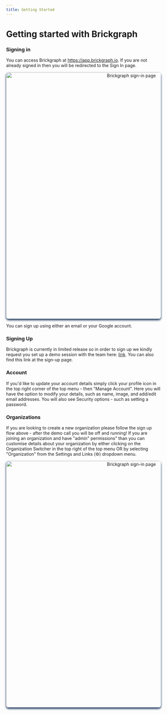 ```yaml
---
title: Getting Started
---
```


# Getting started with Brickgraph

### Signing in

You can access Brickgraph at <a href="https://app.brickgraph.io" target="_blank">https://app.brickgraph.io</a>. If you are not already
signed in then you will be redirected to the Sign In page.

<p align="center">
 <img src="/img/sign-in.png" alt="Brickgraph sign-in page" width="800" style="border-radius: 8px; box-shadow: 0 4px 6px #0f2b53;">
</p>

You can sign up using either an email or your Google account.

### Signing Up

Brickgraph is currently in limited release so in order to sign up we kindly request you set up a demo session with the team here:
<a href="https://calendly.com/brickgraph-david/chat" target="_blank">link</a>. You can also find this link at the sign-up page.

### Account

If you'd like to update your account details simply click your profile icon in the top right corner of the top menu - then "Manage Account". Here you will have the option to modify your details, such as name, image, and add/edit email addresses. You will also see
Security options - such as setting a password.

### Organizations

If you are looking to create a new organization please follow the sign up flow above - after the demo call you will be off and running!
If you are joining an organization and have "admin" permissions" than you can customise details about your organization by either clicking
on the Organization Switcher in the top right of the top menu OR by selecting "Organization" from the Settings and Links (⚙️) dropdown menu.

<p align="center">
 <img src="/img/screenshots/docs-org-settings.png" alt="Brickgraph sign-in page" width="800" style="border-radius: 8px; box-shadow: 0 4px 6px #0f2b53;">
</p>

